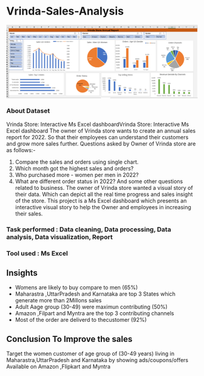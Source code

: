 # Vrinda-Sales-Analysis

<img align="center" alt="coding" width="1000"  src="https://github.com/mshahid7863/Vrinda-Sales-Analysis/blob/main/Capture-1.PNG" >  


### About Dataset
Vrinda Store: Interactive Ms Excel dashboardVrinda Store: Interactive Ms Excel dashboard
The owner of Vrinda store wants to create an annual sales report for 2022. So that their employees can understand their customers and grow more sales further.
Questions asked by Owner of Vrinda store are as follows:-
1) Compare the sales and orders using single chart.
2) Which month got the highest sales and orders?
3) Who purchased more - women per men in 2022?
4) What are different order status in 2022?
And some other questions related to business. The owner of Vrinda store wanted a visual story of their data. Which can depict all the real time progress and sales insight of the store. This project is a Ms Excel dashboard which presents an interactive visual story to help the Owner and employees in increasing their sales.

### Task performed : Data cleaning, Data processing, Data analysis, Data visualization, Report

### Tool used : Ms Excel 

## Insights

* Womens are likely to buy compare to men (65%)
* Maharastra ,UttarPradesh and Karnataka are top 3 States which generate more than 2Millons sales
* Adult Aage group (30-49) were maximun contributing (50%)
* Amazon ,Filpart and Myntra are the top 3 contributing channels
* Most of the order are deliverd to thecustomer (92%)

## Conclusion To Improve the sales
Target the women customer of age group of (30-49 years) living in Maharastra,UttarPradesh and Karnataka by showing ads/coupons/offers Available on Amazon ,Flipkart and Myntra
